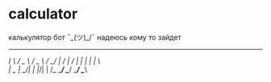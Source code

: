 # calculator
калькулятор бот ¯\_(ツ)_/¯
надеюсь кому то зайдет


 ____    ____    ____    _____
/   _\  /  _ \  /  _ \  /  __/
|  /    | / \|  | | \|  |  \  
|  \__  | \_/|  | |_/|  |  /_ 
\____/  \____/  \____/  \____\
                              
